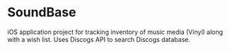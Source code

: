 # SoundBase
iOS application project for tracking inventory of music media (Vinyl) along with a wish list. Uses Discogs API to search Discogs database.
